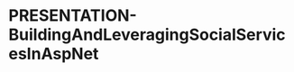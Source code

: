 PRESENTATION-BuildingAndLeveragingSocialServicesInAspNet
========================================================
